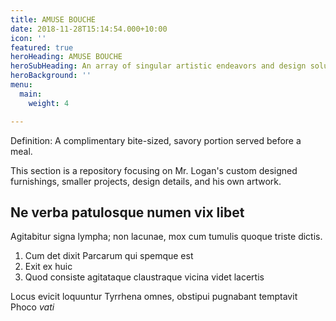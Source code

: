 ```yaml
---
title: AMUSE BOUCHE
date: 2018-11-28T15:14:54.000+10:00
icon: ''
featured: true
heroHeading: AMUSE BOUCHE
heroSubHeading: An array of singular artistic endeavors and design solutions
heroBackground: ''
menu:
  main:
    weight: 4

---
```

Definition: A complimentary bite-sized, savory portion served before a meal.

This section is a repository focusing on Mr. Logan's custom designed furnishings, smaller projects, design details, and his own artwork.

## Ne verba patulosque numen vix libet

Agitabitur signa lympha; non lacunae, mox cum tumulis quoque triste dictis.

1. Cum det dixit Parcarum qui spemque est
2. Exit ex huic
3. Quod consiste agitataque claustraque vicina videt lacertis

Locus evicit loquuntur Tyrrhena omnes, obstipui pugnabant temptavit Phoco _vati_
